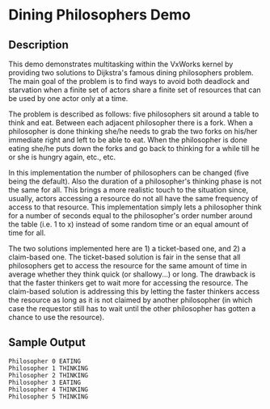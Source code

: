 # Dining Philosophers Demo

## Description

This demo demonstrates multitasking within the VxWorks kernel by providing two
solutions to Dijkstra's famous dining philosophers problem. The main goal
of the problem is to find ways to avoid both deadlock and starvation
when a finite set of actors share a finite set of resources that
can be used by one actor only at a time.

The problem is described as follows: five philosophers sit around a table to
think and eat. Between each adjacent philosopher there is a fork. When a
philosopher is done thinking she/he needs to grab the two forks on his/her
immediate right and left to be able to eat. When the philosopher is done eating
she/he puts down the forks and go back to thinking for a while till he or she
is hungry again, etc., etc.

In this implementation the number of philosophers can be changed (five being
the default). Also the duration of a philosopher's thinking phase is not the
same for all. This brings a more realistic touch to the situation since,
usually, actors accessing a resource do not all have the same frequency of
access to that resource. This implementation simply lets a philosopher think for
a number of seconds equal to the philosopher's order number around the table
(i.e. 1 to x) instead of some random time or an equal amount of time for all.

The two solutions implemented here are 1) a ticket-based one, and 2) a
claim-based one. The ticket-based solution is fair in the sense that all
philosophers get to access the resource for the same amount of time in average
whether they think quick (or shallowy...) or long. The drawback is that the
faster thinkers get to wait more for accessing the resource. The claim-based
solution is addressing this by letting the faster thinkers access the resource
as long as it is not claimed by another philosopher (in which case the
requestor still has to wait until the other philosopher has gotten a chance to
use the resource).

## Sample Output

```
Philosopher 0 EATING
Philosopher 1 THINKING
Philosopher 2 THINKING
Philosopher 3 EATING
Philosopher 4 THINKING
Philosopher 5 THINKING
```

